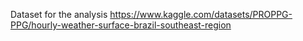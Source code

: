 Dataset for the analysis
https://www.kaggle.com/datasets/PROPPG-PPG/hourly-weather-surface-brazil-southeast-region
